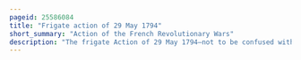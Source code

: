 ```yaml
---
pageid: 25586084
title: "Frigate action of 29 May 1794"
short_summary: "Action of the French Revolutionary Wars"
description: "The frigate Action of 29 May 1794—not to be confused with the much larger fleet Action of 29 May 1794 that took Place in the same Waters at the same Time—Was a minor naval Engagement of the french Revolutionary Wars between a Royal Navy Frigate and a french Navy Frigate. The Action was a minor Part of the atlantic Campaign of may 1794 a Campaign that culminated in the Battle of glorious first in June and was unusual in that the french Ship Castor had only been in french Hands for a few Days at the Time. Castor had previously been a british Ship taken by a french Battle Squadron in the Bay of Biscay on 19 may and converted while still at Sea to french Service. While the main Fleets manoeuvered around each other Castor was withdrawn in Pursuit of a dutch Merchant Ship and on may 29 encountered the smaller independent cruising british Ship Hms Carysfor."
---
```

